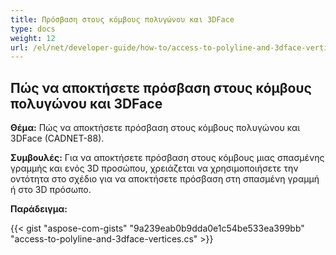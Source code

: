 ```yaml
---
title: Πρόσβαση στους κόμβους πολυγώνου και 3DFace
type: docs
weight: 12
url: /el/net/developer-guide/how-to/access-to-polyline-and-3dface-vertices/
---
```


## **Πώς να αποκτήσετε πρόσβαση στους κόμβους πολυγώνου και 3DFace**

**Θέμα:** Πώς να αποκτήσετε πρόσβαση στους κόμβους πολυγώνου και 3DFace (CADNET-88).

**Συμβουλές:** Για να αποκτήσετε πρόσβαση στους κόμβους μιας σπασμένης γραμμής και ενός 3D προσώπου, χρειάζεται να χρησιμοποιήσετε την οντότητα στο σχέδιο για να αποκτήσετε πρόσβαση στη σπασμένη γραμμή ή στο 3D πρόσωπο.

**Παράδειγμα:**

{{< gist "aspose-com-gists" "9a239eab0b9dda0e1c54be533ea399bb" "access-to-polyline-and-3dface-vertices.cs" >}}

